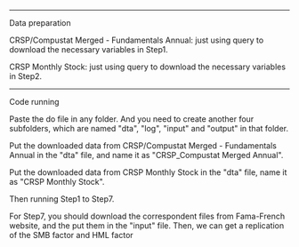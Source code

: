 
**********************************************************************************************************
Data preparation

CRSP/Compustat Merged - Fundamentals Annual: just using query to download the necessary variables in Step1.

CRSP Monthly Stock: just using query to download the necessary variables in Step2.

**********************************************************************************************************
Code running

Paste the do file in any folder. And you need to create another four subfolders, which are named "dta", "log", "input" and "output" in that folder.

Put the downloaded data from CRSP/Compustat Merged - Fundamentals Annual in the "dta" file, and name it as "CRSP_Compustat Merged Annual".

Put the downloaded data from CRSP Monthly Stock in the "dta" file, name it as "CRSP Monthly Stock".

Then running Step1 to Step7.

For Step7, you should download the correspondent files from Fama-French website, and the put them in the "input" file. 
Then, we can get a replication of the SMB factor and HML factor
